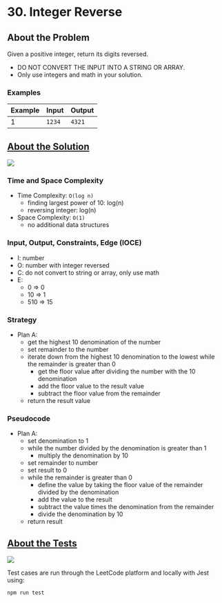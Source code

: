 # 30. Integer Reverse

## About the Problem

Given a positive integer, return its digits reversed.

- DO NOT CONVERT THE INPUT INTO A STRING OR ARRAY.
- Only use integers and math in your solution.

### Examples

| Example| Input | Output |
| --- | --- | --- |
| 1 | `1234` | `4321` |

## <a href='integerReverse.js'>About the Solution</a>

<img src='https://img.shields.io/badge/JavaScript-F7DF1E.svg?style=for-the-badge&logo=JavaScript&logoColor=black' />

### Time and Space Complexity
  - Time Complexity: `O(log n)`
    - finding largest power of 10: log(n)
    - reversing integer: log(n)
  - Space Complexity: `O(1)`
    - no additional data structures

### Input, Output, Constraints, Edge (IOCE)

  - I: number
  - O: number with integer reversed
  - C: do not convert to string or array, only use math
  - E:
    - 0 => 0
    - 10 => 1
    - 510 => 15

### Strategy
- Plan A:
  - get the highest 10 denomination of the number
  - set remainder to the number
  - iterate down from the highest 10 denomination to the lowest while the remainder is greater than 0
    - get the floor value after dividing the number with the 10 denomination
    - add the floor value to the result value
    - subtract the floor value from the remainder
  - return the result value

### Pseudocode
- Plan A:
  - set denomination to 1
  - while the number divided by the denomination is greater than 1
    - multiply the denomination by 10
  - set remainder to number
  - set result to 0
  - while the remainder is greater than 0
    - define the value by taking the floor value of the remainder divided by the denomination
    - add the value to the result
    - subtract the value times the denomination from the remainder
    - divide the denomination by 10
  - return result

## <a href='integerReverse.test.js'>About the Tests</a>

<img src='https://img.shields.io/badge/Jest-C21325.svg?style=for-the-badge&logo=Jest&logoColor=white' />

Test cases are run through the LeetCode platform and locally with Jest using:
```
npm run test
```